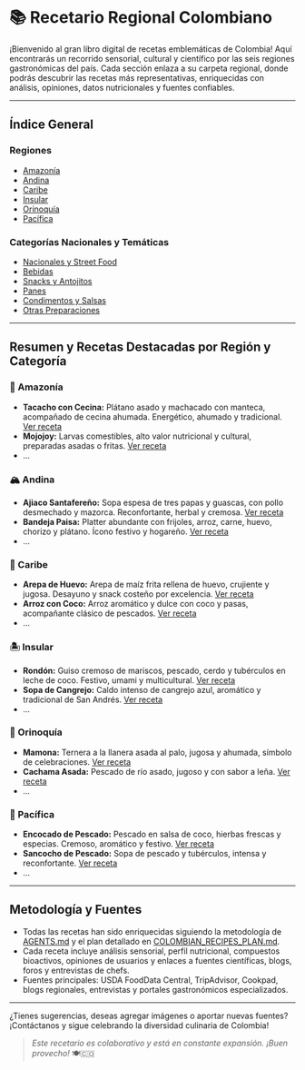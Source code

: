 # 📚 Recetario Regional Colombiano

¡Bienvenido al gran libro digital de recetas emblemáticas de Colombia! Aquí encontrarás un recorrido sensorial, cultural y científico por las seis regiones gastronómicas del país. Cada sección enlaza a su carpeta regional, donde podrás descubrir las recetas más representativas, enriquecidas con análisis, opiniones, datos nutricionales y fuentes confiables.

---

## Índice General

### Regiones

- [Amazonía](./amazonia/README.md)
- [Andina](./andina/README.md)
- [Caribe](./caribe/README.md)
- [Insular](./insular/README.md)
- [Orinoquía](./orinoquia/README.md)
- [Pacífica](./pacifica/README.md)

### Categorías Nacionales y Temáticas

- [Nacionales y Street Food](./nacionales/README.md)
- [Bebidas](./bebidas/README.md)
- [Snacks y Antojitos](./snacks/README.md)
- [Panes](./panes/README.md)
- [Condimentos y Salsas](./condimentos/README.md)
- [Otras Preparaciones](./otras_preparaciones/README.md)

---

## Resumen y Recetas Destacadas por Región y Categoría

### 🌳 Amazonía

- **Tacacho con Cecina:** Plátano asado y machacado con manteca, acompañado de cecina ahumada. Energético, ahumado y tradicional. [Ver receta](./amazonia/tacacho_con_cecina/tacacho_con_cecina.md)
- **Mojojoy:** Larvas comestibles, alto valor nutricional y cultural, preparadas asadas o fritas. [Ver receta](./amazonia/mojojoy/mojojoy.md)
- ...

### 🏔️ Andina

- **Ajiaco Santafereño:** Sopa espesa de tres papas y guascas, con pollo desmechado y mazorca. Reconfortante, herbal y cremosa. [Ver receta](./andina/ajiaco_santafereño/ajiaco_santafereño.md)
- **Bandeja Paisa:** Platter abundante con frijoles, arroz, carne, huevo, chorizo y plátano. Ícono festivo y hogareño. [Ver receta](./andina/bandeja_paisa/bandeja_paisa.md)
- ...

### 🌴 Caribe

- **Arepa de Huevo:** Arepa de maíz frita rellena de huevo, crujiente y jugosa. Desayuno y snack costeño por excelencia. [Ver receta](./caribe/arepa_de_huevo/arepa_de_huevo.md)
- **Arroz con Coco:** Arroz aromático y dulce con coco y pasas, acompañante clásico de pescados. [Ver receta](./caribe/arroz_con_coco/arroz_con_coco.md)
- ...

### 🏝️ Insular

- **Rondón:** Guiso cremoso de mariscos, pescado, cerdo y tubérculos en leche de coco. Festivo, umami y multicultural. [Ver receta](./insular/rondon/rondon.md)
- **Sopa de Cangrejo:** Caldo intenso de cangrejo azul, aromático y tradicional de San Andrés. [Ver receta](./insular/sopa_de_cangrejo/sopa_de_cangrejo.md)
- ...

### 🐄 Orinoquía

- **Mamona:** Ternera a la llanera asada al palo, jugosa y ahumada, símbolo de celebraciones. [Ver receta](./orinoquia/mamona/mamona.md)
- **Cachama Asada:** Pescado de río asado, jugoso y con sabor a leña. [Ver receta](./orinoquia/cachama_asada/cachama_asada.md)
- ...

### 🌊 Pacífica

- **Encocado de Pescado:** Pescado en salsa de coco, hierbas frescas y especias. Cremoso, aromático y festivo. [Ver receta](./pacifica/encocado_de_pescado/encocado_de_pescado.md)
- **Sancocho de Pescado:** Sopa de pescado y tubérculos, intensa y reconfortante. [Ver receta](./pacifica/sancocho_de_pescado/sancocho_de_pescado.md)
- ...

---

## Metodología y Fuentes

- Todas las recetas han sido enriquecidas siguiendo la metodología de [AGENTS.md](../../AGENTS.md) y el plan detallado en [COLOMBIAN_RECIPES_PLAN.md](./COLOMBIAN_RECIPES_PLAN.md).
- Cada receta incluye análisis sensorial, perfil nutricional, compuestos bioactivos, opiniones de usuarios y enlaces a fuentes científicas, blogs, foros y entrevistas de chefs.
- Fuentes principales: USDA FoodData Central, TripAdvisor, Cookpad, blogs regionales, entrevistas y portales gastronómicos especializados.

---

¿Tienes sugerencias, deseas agregar imágenes o aportar nuevas fuentes? ¡Contáctanos y sigue celebrando la diversidad culinaria de Colombia!

> *Este recetario es colaborativo y está en constante expansión. ¡Buen provecho!* 🍽️🇨🇴
